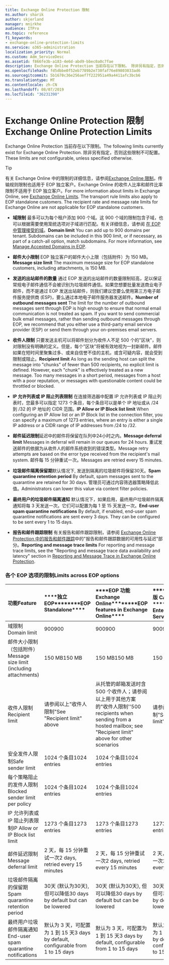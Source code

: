 ```yaml
---
title: Exchange Online Protection 限制
ms.author: sharik
author: skjerland
manager: mnirkhe
audience: ITPro
ms.topic: reference
f1_keywords:
- exchange-online-protection-limits
ms.service: o365-administration
localization_priority: Normal
ms.custom: Adm_ServiceDesc
ms.assetid: f866fe3b-a183-4e6d-abd9-bbec0a0c7fae
description: Exchange Online Protection 当前存在以下限制。 除非另有指定，否则这些限制不可配置。
ms.openlocfilehash: fd5dbbe0f52eb7789b2e730faf76e89803033ad6
ms.sourcegitcommit: 5b1670c36e256aef7f222951a49a4411afc3bcb6
ms.translationtype: MT
ms.contentlocale: zh-CN
ms.lasthandoff: 08/07/2019
ms.locfileid: "36231390"
---
```

# <a name="exchange-online-protection-limits"></a><span data-ttu-id="68dce-104">Exchange Online Protection 限制</span><span class="sxs-lookup"><span data-stu-id="68dce-104">Exchange Online Protection Limits</span></span>

<span data-ttu-id="68dce-105">Exchange Online Protection 当前存在以下限制。</span><span class="sxs-lookup"><span data-stu-id="68dce-105">The following limits currently exist for Exchange Online Protection.</span></span> <span data-ttu-id="68dce-106">除非另有指定，否则这些限制不可配置。</span><span class="sxs-lookup"><span data-stu-id="68dce-106">These limits are not configurable, unless specified otherwise.</span></span> 
  
> [!TIP]
> <span data-ttu-id="68dce-p103">有关 Exchange Online 中的限制的详细信息，请参阅[Exchange Online 限制](../exchange-online-service-description/exchange-online-limits.md)。传输规则限制也适用于 EOP 独立客户。Exchange Online 的收件人比率和邮件比率限制不适用于 EOP 独立客户。</span><span class="sxs-lookup"><span data-stu-id="68dce-p103">For more information about limits in Exchange Online, see [Exchange Online Limits](../exchange-online-service-description/exchange-online-limits.md). The transport rule limits also apply to EOP standalone customers. The recipient rate and message rate limits for Exchange Online are not applicable for EOP standalone customers.</span></span> 
  
- <span data-ttu-id="68dce-p104">**域限制** 最多可以为每个租户添加 900 个域。这 900 个域的限制包含子域，也可以根据需要使用笼统选项对子域进行匹配。有关详细信息，请参阅 [在 EOP 中管理接受的域](https://go.microsoft.com/fwlink/p/?LinkId=282239)。</span><span class="sxs-lookup"><span data-stu-id="68dce-p104">**Domain limit** You can add up to 900 domains per tenant. Subdomains can be included in this 900 limit, or if necessary, as part of a catch-all option, match subdomains. For more information, see [Manage Accepted Domains in EOP](https://go.microsoft.com/fwlink/p/?LinkId=282239).</span></span>
    
- <span data-ttu-id="68dce-113">**邮件大小限制** EOP 独立客户的邮件大小上限（包括附件）为 150 MB。</span><span class="sxs-lookup"><span data-stu-id="68dce-113">**Message size limit** The maximum message size for EOP standalone customers, including attachments, is 150 MB.</span></span> 
    
- <span data-ttu-id="68dce-p105">**发送的出站邮件的数量** 通过 EOP 发送的出站邮件的数量限制较高，足以保证常规电子邮件通信不会被识别为垃圾邮件通信。如果您想要批量发送商业电子邮件，而不是通过 EOP 发送出站邮件，则我们建议您要么使用第三方电子邮件服务提供商 (ESP)，要么通过本地电子邮件服务器发送邮件。</span><span class="sxs-lookup"><span data-stu-id="68dce-p105">**Number of outbound messages sent** The limit for the number of outbound messages sent through EOP is high enough to ensure that normal email communication is not treated as spam. If you want to send commercial bulk email messages, rather than sending outbound messages through EOP, we recommend that you either use a third-party email service provider (ESP) or send them through your on-premises email servers.</span></span> 
    
- <span data-ttu-id="68dce-p106">**收件人限制** 只要发送主机可以将邮件划分为收件人不足 500 个的"区块"，则对限制没有明确的定义。但是，每个"区块"将被有效地视为一封新邮件。邮件如果在短时间里聚集过多、或来自信誉不佳的主机，或含可疑内容，就会受到限制或阻止。</span><span class="sxs-lookup"><span data-stu-id="68dce-p106">**Recipient limit** As long as the sending host can split the message into "chunks" of fewer than 500 recipients, no explicit limit is defined. However, each "chunk" is effectively treated as a new message. Too many messages in a short period, messages from a host with a poor reputation, or messages with questionable content could be throttled or blocked.</span></span> 
    
- <span data-ttu-id="68dce-119">**IP 允许列表或 IP 阻止列表限制** 在连接筛选器中配置 IP 允许列表或 IP 阻止列表时，您最多可以指定 1273 个条目，每个条目可以是单个 IP 地址或从 /24 到 /32 的 IP 地址的 CIDR 范围。</span><span class="sxs-lookup"><span data-stu-id="68dce-119">**IP Allow or IP Block list limit** When configuring an IP Allow list or an IP Block list in the connection filter, you can specify a maximum of 1273 entries, where an entry is either a single IP address or a CIDR range of IP addresses from /24 to /32.</span></span> 
    
- <span data-ttu-id="68dce-120">**邮件延迟限制**延迟中的邮件将保留在队列中24小时之内。</span><span class="sxs-lookup"><span data-stu-id="68dce-120">**Message deferral limit** Messages in deferral will remain in our queues for 24 hours.</span></span> <span data-ttu-id="68dce-121">重试发送邮件的依据为从收件人的邮件系统收到的错误类型。</span><span class="sxs-lookup"><span data-stu-id="68dce-121">Message retry attempts are based on the error type received from the recipient's mail system.</span></span> <span data-ttu-id="68dce-122">邮件每 15 分钟重试一次。</span><span class="sxs-lookup"><span data-stu-id="68dce-122">Messages are retried every 15 minutes.</span></span> 
    
- <span data-ttu-id="68dce-123">**垃圾邮件隔离保留期**默认情况下, 发送到隔离的垃圾邮件将保留30天。</span><span class="sxs-lookup"><span data-stu-id="68dce-123">**Spam quarantine retention period** By default, spam messages sent to the quarantine are retained for 30 days.</span></span> <span data-ttu-id="68dce-124">管理员可通过内容筛选器策略降低此值。</span><span class="sxs-lookup"><span data-stu-id="68dce-124">Administrators can lower this value via content filter policies.</span></span> 
    
- <span data-ttu-id="68dce-p109">**最终用户的垃圾邮件隔离通知** 默认情况下，如果启用，最终用户垃圾邮件隔离通知将每 3 天发送一次。它们可以配置为每 1 至 15 天发送一次。</span><span class="sxs-lookup"><span data-stu-id="68dce-p109">**End-user spam quarantine notifications** By default, if enabled, end-user spam quarantine notifications are sent every 3 days. They can be configured to be sent every 1 to 15 days.</span></span> 
    
- <span data-ttu-id="68dce-127">**报告和邮件跟踪限制** 有关报告和邮件跟踪限制，请参阅 [Exchange Online Protection 中的报告和邮件跟踪](https://go.microsoft.com/fwlink/?LinkId=394248)中的"报告和邮件跟踪数据的可用性与延迟"部分。</span><span class="sxs-lookup"><span data-stu-id="68dce-127">**Reporting and message trace limits** For reporting and message trace limits, see the "Reporting and message trace data availability and latency" section in [Reporting and Message Trace in Exchange Online Protection](https://go.microsoft.com/fwlink/?LinkId=394248).</span></span>
    
### <a name="limits-across-eop-options"></a><span data-ttu-id="68dce-128">各个 EOP 选项的限制</span><span class="sxs-lookup"><span data-stu-id="68dce-128">Limits across EOP options</span></span>

|<span data-ttu-id="68dce-129">**功能**</span><span class="sxs-lookup"><span data-stu-id="68dce-129">**Feature**</span></span>|<span data-ttu-id="68dce-130">\*\*\*\*独立 EOP\*\*\*\*</span><span class="sxs-lookup"><span data-stu-id="68dce-130">\*\*\*\*EOP Standalone\*\*\*\*</span></span>|<span data-ttu-id="68dce-131">\*\*\*\*EOP 功能Exchange Online\*\*\*\*</span><span class="sxs-lookup"><span data-stu-id="68dce-131">\*\*\*\*EOP features in Exchange Online\*\*\*\*</span></span>|<span data-ttu-id="68dce-132">\*\*\*\*Exchange 企业版 CAL 带服务\*\*\*\*</span><span class="sxs-lookup"><span data-stu-id="68dce-132">\*\*\*\*Exchange Enterprise CAL with Services\*\*\*\*</span></span>|
|:-----|:-----|:-----|:-----|
|<span data-ttu-id="68dce-133">域限制</span><span class="sxs-lookup"><span data-stu-id="68dce-133">Domain limit</span></span>  <br/> |<span data-ttu-id="68dce-134">900</span><span class="sxs-lookup"><span data-stu-id="68dce-134">900</span></span>  <br/> |<span data-ttu-id="68dce-135">900</span><span class="sxs-lookup"><span data-stu-id="68dce-135">900</span></span>  <br/> |<span data-ttu-id="68dce-136">900</span><span class="sxs-lookup"><span data-stu-id="68dce-136">900</span></span>  <br/> |
|<span data-ttu-id="68dce-137">邮件大小限制（包括附件）</span><span class="sxs-lookup"><span data-stu-id="68dce-137">Message size limit (including attachments)</span></span>  <br/> |<span data-ttu-id="68dce-138">150 MB</span><span class="sxs-lookup"><span data-stu-id="68dce-138">150 MB</span></span>  <br/> |<span data-ttu-id="68dce-139">150 MB</span><span class="sxs-lookup"><span data-stu-id="68dce-139">150 MB</span></span>  <br/> |<span data-ttu-id="68dce-140">150 MB</span><span class="sxs-lookup"><span data-stu-id="68dce-140">150 MB</span></span>  <br/> |
|<span data-ttu-id="68dce-141">收件人限制</span><span class="sxs-lookup"><span data-stu-id="68dce-141">Recipient limit</span></span>  <br/> |<span data-ttu-id="68dce-142">请参阅以上"收件人限制"</span><span class="sxs-lookup"><span data-stu-id="68dce-142">See "Recipient limit" above</span></span>  <br/> |<span data-ttu-id="68dce-143">从托管的邮箱发送时含 500 个收件人；请参阅以上用于其他方案的"收件人限制''</span><span class="sxs-lookup"><span data-stu-id="68dce-143">500 recipients when sending from a hosted mailbox; see "Recipient limit" above for other scenarios</span></span>  <br/> |<span data-ttu-id="68dce-144">请参阅以上"收件人限制"</span><span class="sxs-lookup"><span data-stu-id="68dce-144">See "Recipient limit" above</span></span>  <br/> |
|<span data-ttu-id="68dce-145">安全发件人限制</span><span class="sxs-lookup"><span data-stu-id="68dce-145">Safe sender limit</span></span>  <br/> |<span data-ttu-id="68dce-146">1024 个条目</span><span class="sxs-lookup"><span data-stu-id="68dce-146">1024 entries</span></span>  <br/> |<span data-ttu-id="68dce-147">1024 个条目</span><span class="sxs-lookup"><span data-stu-id="68dce-147">1024 entries</span></span>  <br/> ||
|<span data-ttu-id="68dce-148">每个策略阻止的发件人限制</span><span class="sxs-lookup"><span data-stu-id="68dce-148">Blocked sender limit per policy</span></span>  <br/> |<span data-ttu-id="68dce-149">1024 个条目</span><span class="sxs-lookup"><span data-stu-id="68dce-149">1024 entries</span></span>  <br/> |<span data-ttu-id="68dce-150">1024 个条目</span><span class="sxs-lookup"><span data-stu-id="68dce-150">1024 entries</span></span>  <br/> ||
|<span data-ttu-id="68dce-151">IP 允许列表或 IP 阻止列表限制</span><span class="sxs-lookup"><span data-stu-id="68dce-151">IP Allow or IP Block list limit</span></span>  <br/> |<span data-ttu-id="68dce-152">1273 个条目</span><span class="sxs-lookup"><span data-stu-id="68dce-152">1273 entries</span></span>  <br/> |<span data-ttu-id="68dce-153">1273 个条目</span><span class="sxs-lookup"><span data-stu-id="68dce-153">1273 entries</span></span>  <br/> |<span data-ttu-id="68dce-154">1273 个条目</span><span class="sxs-lookup"><span data-stu-id="68dce-154">1273 entries</span></span>  <br/> |
|<span data-ttu-id="68dce-155">邮件延迟限制</span><span class="sxs-lookup"><span data-stu-id="68dce-155">Message deferral limit</span></span>  <br/> |<span data-ttu-id="68dce-156">2 天，每 15 分钟重试一次</span><span class="sxs-lookup"><span data-stu-id="68dce-156">2 days, retried every 15 minutes</span></span>  <br/> |<span data-ttu-id="68dce-157">2 天，每 15 分钟重试一次</span><span class="sxs-lookup"><span data-stu-id="68dce-157">2 days, retried every 15 minutes</span></span>  <br/> |<span data-ttu-id="68dce-158">2 天，每 15 分钟重试一次</span><span class="sxs-lookup"><span data-stu-id="68dce-158">2 days, retried every 15 minutes</span></span>  <br/> |
|<span data-ttu-id="68dce-159">垃圾邮件隔离的保留期</span><span class="sxs-lookup"><span data-stu-id="68dce-159">Spam quarantine retention period</span></span>  <br/> |<span data-ttu-id="68dce-160">30天 (默认为30天), 但可以降低</span><span class="sxs-lookup"><span data-stu-id="68dce-160">30 days by default but can be lowered</span></span>  <br/> |<span data-ttu-id="68dce-161">30天 (默认为30天), 但可以降低</span><span class="sxs-lookup"><span data-stu-id="68dce-161">30 days by default but can be lowered</span></span>  <br/> |<span data-ttu-id="68dce-162">30天 (默认为30天), 但可以降低</span><span class="sxs-lookup"><span data-stu-id="68dce-162">30 days by default but can be lowered</span></span>  <br/> |
|<span data-ttu-id="68dce-163">最终用户垃圾邮件隔离通知</span><span class="sxs-lookup"><span data-stu-id="68dce-163">End-user spam quarantine notifications</span></span>  <br/> |<span data-ttu-id="68dce-164">默认为 3 天，可配置为 1 到 15 天</span><span class="sxs-lookup"><span data-stu-id="68dce-164">3 days by default, configurable from 1 to 15 days</span></span>  <br/> |<span data-ttu-id="68dce-165">默认为 3 天，可配置为 1 到 15 天</span><span class="sxs-lookup"><span data-stu-id="68dce-165">3 days by default, configurable from 1 to 15 days</span></span>  <br/> |<span data-ttu-id="68dce-166">默认为 3 天，可配置为 1 到 15 天</span><span class="sxs-lookup"><span data-stu-id="68dce-166">3 days by default, configurable from 1 to 15 days</span></span>  <br/> |
   

